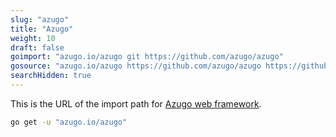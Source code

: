 ```yaml
---
slug: "azugo"
title: "Azugo"
weight: 10
draft: false
goimport: "azugo.io/azugo git https://github.com/azugo/azugo"
gosource: "azugo.io/azugo https://github.com/azugo/azugo https://github.com/azugo/azugo/tree/master{/dir} https://github.com/azugo/azugo/blob/master{/dir}/{file}#L{line}"
searchHidden: true
---
```


This is the URL of the import path for [Azugo web framework](http://github.com/azugo/azugo).

<!--more-->

```sh
go get -u "azugo.io/azugo"
```
